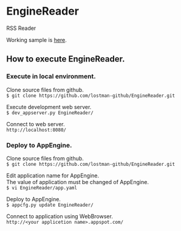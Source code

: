 EngineReader
============

RSS Reader

Working sample is [here](http://enginereader-test.appspot.com/).

How to execute EngineReader.
------------

### Execute in local environment.

Clone source files from github.  
`$ git clone https://github.com/lostman-github/EngineReader.git`

Execute development web server.  
`$ dev_appserver.py EngineReader/`

Connect to web server.  
`http://localhost:8080/`

### Deploy to AppEngine.

Clone source files from github.  
`$ git clone https://github.com/lostman-github/EngineReader.git`

Edit application name for AppEngine.  
The value of application must be changed of AppEngine.  
`$ vi EngineReader/app.yaml`

Deploy to AppEngine.  
`$ appcfg.py update EngineReader/`

Connect to application using WebBrowser.  
`http://<your applicetion name>.appspot.com/`
